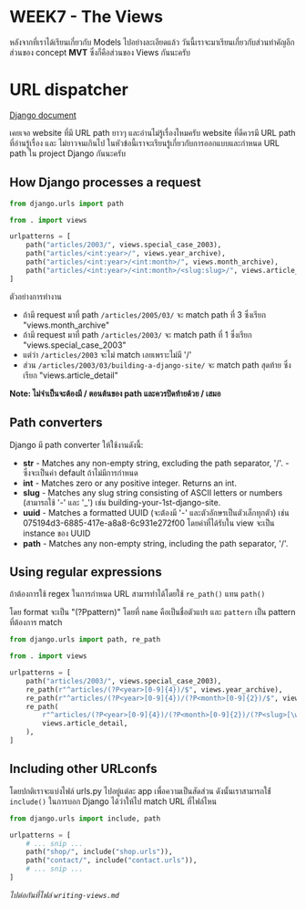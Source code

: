 # WEEK7 - The Views

หลังจากที่เราได้เรียนเกี่ยวกับ Models ไปอย่างละเอียดแล้ว วันนี้เราจะมาเรียนเกี่ยวกับส่วนทำคัญอีกส่วนของ concept **MVT** ซึ่งก็คือส่วนของ Views กันนะครับ

# URL dispatcher

[Django document](https://docs.djangoproject.com/en/5.0/topics/http/urls/)

เคยเจอ website ที่มี URL path ยาวๆ และอ่านไม่รู้เรื่องไหมครับ website ที่ดีควรมี URL path ที่อ่านรู้เรื่อง และ ไม่ยาวจนเกินไป ในหัวข้อนี้เราจะเรียนรู้เกี่ยวกับการออกแบบและกำหนด URL path ใน project Django กันนะครับ

## How Django processes a request

```python
from django.urls import path

from . import views

urlpatterns = [
    path("articles/2003/", views.special_case_2003),
    path("articles/<int:year>/", views.year_archive),
    path("articles/<int:year>/<int:month>/", views.month_archive),
    path("articles/<int:year>/<int:month>/<slug:slug>/", views.article_detail),
]
```

ตัวอย่างการทำงาน

- ถ้ามี request มาที่ path `/articles/2005/03/` จะ match path ที่ 3 ซึ่งเรียก "views.month_archive"
- ถ้ามี request มาที่ path `/articles/2003/` จะ match path ที่ 1 ซึ่งเรียก "views.special_case_2003"
- แต่ว่า `/articles/2003` จะไม่ match เลยเพราะไม่มี '/'
- ส่วน `/articles/2003/03/building-a-django-site/` จะ match path สุดท้าย ซึ่งเรียก "views.article_detail"

**Note: ไม่จำเป็นจะต้องมี / ตอนต้นของ path และควรปิดท้ายด้วย / เสมอ**

## Path converters

Django มี path converter ให้ใช้งานดังนี้:

- **str** - Matches any non-empty string, excluding the path separator, '/'. - ซึ่งจะเป็นค่า default ถ้าไม่มีการกำหนด
- **int** - Matches zero or any positive integer. Returns an int.
- **slug** - Matches any slug string consisting of ASCII letters or numbers (สามารถใช้ '-' และ '_') เช่น building-your-1st-django-site.
- **uuid** - Matches a formatted UUID (จะต้่องมี '-' และตัวอักษรเป็นตัวเล็กทุกตัว) เช่น 075194d3-6885-417e-a8a8-6c931e272f00 โดยค่าที่ได้รับใน view จะเป็น instance ของ UUID
- **path** - Matches any non-empty string, including the path separator, '/'.

## Using regular expressions

ถ้าต้องการใช้ regex ในการกำหนด URL สามารทำได้โดยใช้ `re_path()` แทน `path()`

โดย format จะเป็น "(?P<name>pattern)" โดยที่ `name` คือเป็นชื่อตัวแปร และ `pattern` เป็น pattern ที่ต้องการ match

```python
from django.urls import path, re_path

from . import views

urlpatterns = [
    path("articles/2003/", views.special_case_2003),
    re_path(r"^articles/(?P<year>[0-9]{4})/$", views.year_archive),
    re_path(r"^articles/(?P<year>[0-9]{4})/(?P<month>[0-9]{2})/$", views.month_archive),
    re_path(
        r"^articles/(?P<year>[0-9]{4})/(?P<month>[0-9]{2})/(?P<slug>[\w-]+)/$",
        views.article_detail,
    ),
]
```

## Including other URLconfs

โดยปกติเราจะแบ่งไฟล์ urls.py ไปอยู่แต่ละ app เพื่อความเป็นสัดส่วน ดังนั้นเราสามารถใช้่ `include()` ในการบอก Django ได้ว่าให้ไป match URL ที่ไฟล์ไหน

```python
from django.urls import include, path

urlpatterns = [
    # ... snip ...
    path("shop/", include("shop.urls")),
    path("contact/", include("contact.urls")),
    # ... snip ...
]
```


*ไปต่อกันที่ไฟล์ `writing-views.md`*